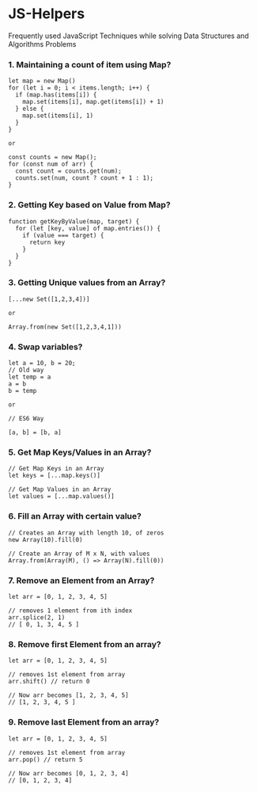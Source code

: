 # JS-Helpers
Frequently used JavaScript Techniques while solving Data Structures and Algorithms Problems


### 1. Maintaining a count of item using Map?
```
let map = new Map()
for (let i = 0; i < items.length; i++) {
  if (map.has(items[i]) {
    map.set(items[i], map.get(items[i]) + 1)
  } else {
    map.set(items[i], 1)
  }
}

or

const counts = new Map();
for (const num of arr) {
  const count = counts.get(num);
  counts.set(num, count ? count + 1 : 1);
}
```

### 2. Getting Key based on Value from Map?
```
function getKeyByValue(map, target) {
  for (let [key, value] of map.entries()) {
    if (value === target) {
      return key
    }
  }
}
```

### 3. Getting Unique values from an Array?
```
[...new Set([1,2,3,4])]

or

Array.from(new Set([1,2,3,4,1]))
```

### 4. Swap variables?
```
let a = 10, b = 20;
// Old way
let temp = a
a = b
b = temp

or

// ES6 Way

[a, b] = [b, a]
```

### 5. Get Map Keys/Values in an Array?
```
// Get Map Keys in an Array
let keys = [...map.keys()]

// Get Map Values in an Array
let values = [...map.values()]
```

### 6. Fill an Array with certain value?
```
// Creates an Array with length 10, of zeros
new Array(10).fill(0)

// Create an Array of M x N, with values 
Array.from(Array(M), () => Array(N).fill(0))
```

### 7. Remove an Element from an Array?
```
let arr = [0, 1, 2, 3, 4, 5]

// removes 1 element from ith index
arr.splice(2, 1)
// [ 0, 1, 3, 4, 5 ]
```

### 8. Remove first Element from an array?
```
let arr = [0, 1, 2, 3, 4, 5]

// removes 1st element from array
arr.shift() // return 0

// Now arr becomes [1, 2, 3, 4, 5]
// [1, 2, 3, 4, 5 ]
```

### 9. Remove last Element from an array?
```
let arr = [0, 1, 2, 3, 4, 5]

// removes 1st element from array
arr.pop() // return 5

// Now arr becomes [0, 1, 2, 3, 4]
// [0, 1, 2, 3, 4]
```
